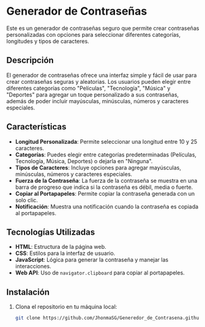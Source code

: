 # Generador de Contraseñas

Este es un generador de contraseñas seguro que permite crear contraseñas personalizadas con opciones para seleccionar diferentes categorías, longitudes y tipos de caracteres.

## Descripción

El generador de contraseñas ofrece una interfaz simple y fácil de usar para crear contraseñas seguras y aleatorias. Los usuarios pueden elegir entre diferentes categorías como "Películas", "Tecnología", "Música" y "Deportes" para agregar un toque personalizado a sus contraseñas, además de poder incluir mayúsculas, minúsculas, números y caracteres especiales.

## Características

- **Longitud Personalizada**: Permite seleccionar una longitud entre 10 y 25 caracteres.
- **Categorías**: Puedes elegir entre categorías predeterminadas (Películas, Tecnología, Música, Deportes) o dejarla en "Ninguna".
- **Tipos de Caracteres**: Incluye opciones para agregar mayúsculas, minúsculas, números y caracteres especiales.
- **Fuerza de la Contraseña**: La fuerza de la contraseña se muestra en una barra de progreso que indica si la contraseña es débil, media o fuerte.
- **Copiar al Portapapeles**: Permite copiar la contraseña generada con un solo clic.
- **Notificación**: Muestra una notificación cuando la contraseña es copiada al portapapeles.

## Tecnologías Utilizadas

- **HTML**: Estructura de la página web.
- **CSS**: Estilos para la interfaz de usuario.
- **JavaScript**: Lógica para generar la contraseña y manejar las interacciones.
- **Web API**: Uso de `navigator.clipboard` para copiar al portapapeles.

## Instalación

1. Clona el repositorio en tu máquina local:

   ```bash
   git clone https://github.com/JhonmaSG/Generedor_de_Contrasena.github.io
